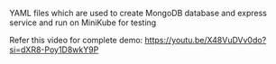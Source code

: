 YAML files which are used to create MongoDB database and express service and run on MiniKube for testing

Refer this video for complete demo: https://youtu.be/X48VuDVv0do?si=dXR8-Poy1D8wkY9P
